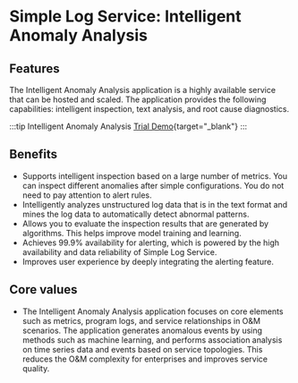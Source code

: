 # Simple Log Service: Intelligent Anomaly Analysis

## Features

The Intelligent Anomaly Analysis application is a highly available service that can be hosted and scaled. The application provides the following capabilities: intelligent inspection, text analysis, and root cause diagnostics.

:::tip Intelligent Anomaly Analysis
[Trial Demo](/playground/demo.html?dest=/lognext/app/ids/public-demo-aiops%3Fresource=/overview){target="\_blank"}
:::

## Benefits

- Supports intelligent inspection based on a large number of metrics. You can inspect different anomalies after simple configurations. You do not need to pay attention to alert rules.
- Intelligently analyzes unstructured log data that is in the text format and mines the log data to automatically detect abnormal patterns.
- Allows you to evaluate the inspection results that are generated by algorithms. This helps improve model training and learning.
- Achieves 99.9% availability for alerting, which is powered by the high availability and data reliability of Simple Log Service.
- Improves user experience by deeply integrating the alerting feature.

## Core values

- The Intelligent Anomaly Analysis application focuses on core elements such as metrics, program logs, and service relationships in O&M scenarios. The application generates anomalous events by using methods such as machine learning, and performs association analysis on time series data and events based on service topologies. This reduces the O&M complexity for enterprises and improves service quality.
